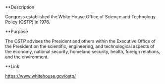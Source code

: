 **Description

Congress established the White House Office of Science and Technology Policy (OSTP) in 1976.

**Purpose

The OSTP advises the President and others within the Executive Office of the President on the scientific, engineering, and technological aspects of the economy, national security, homeland security, health, foreign relations, and the environment.

**Link

https://www.whitehouse.gov/ostp/